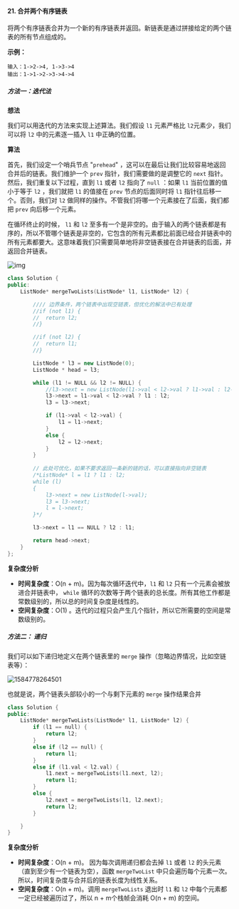 #### 21. 合并两个有序链表

将两个有序链表合并为一个新的有序链表并返回。新链表是通过拼接给定的两个链表的所有节点组成的。 

**示例：**

```
输入：1->2->4, 1->3->4
输出：1->1->2->3->4->4
```



##### 方法一：迭代法

**想法**

我们可以用迭代的方法来实现上述算法。我们假设 `l1` 元素严格比 `l2`元素少，我们可以将 `l2` 中的元素逐一插入 `l1` 中正确的位置。

**算法**

首先，我们设定一个哨兵节点 "`prehead`" ，这可以在最后让我们比较容易地返回合并后的链表。我们维护一个 `prev` 指针，我们需要做的是调整它的 `next` 指针。然后，我们重复以下过程，直到 `l1` 或者 `l2` 指向了 `null` ：如果 `l1` 当前位置的值小于等于 `l2` ，我们就把 `l1` 的值接在 `prev` 节点的后面同时将 `l1` 指针往后移一个。否则，我们对 `l2` 做同样的操作。不管我们将哪一个元素接在了后面，我们都把 `prev` 向后移一个元素。

在循环终止的时候， `l1` 和 `l2` 至多有一个是非空的。由于输入的两个链表都是有序的，所以不管哪个链表是非空的，它包含的所有元素都比前面已经合并链表中的所有元素都要大。这意味着我们只需要简单地将非空链表接在合并链表的后面，并返回合并链表。



![img](https://pic.leetcode-cn.com/f6a8a3f573188706887808ef769ce3dc496e1bc3ef9b737e24498bd740442bb4-image.png)

```C++
class Solution {
public:
	ListNode* mergeTwoLists(ListNode* l1, ListNode* l2) {

		//// 边界条件，两个链表中出现空链表，但优化的解法中已有处理
		//if (not l1) {
		//	return l2;
		//}

		//if (not l2) {
		//	return l1;
		//}

		ListNode * l3 = new ListNode(0);
		ListNode * head = l3; 

		while (l1 != NULL && l2 != NULL) {
			//l3->next = new ListNode(l1->val < l2->val ? l1->val : l2->val);  可优化
			l3->next = l1->val < l2->val ? l1 : l2;
			l3 = l3->next;

			if (l1->val < l2->val) {
				l1 = l1->next;
			}
			else {
				l2 = l2->next;
			}
		}
		
		// 此处可优化，如果不要求返回一条新的链的话，可以直接指向非空链表
		/*ListNode* l = l1 ? l1 : l2;
		while (l)
		{
			l3->next = new ListNode(l->val);
			l3 = l3->next;
			l = l->next;
		}*/

		l3->next = l1 == NULL ? l2 : l1;

		return head->next;
	}
};
```





**复杂度分析**

- **时间复杂度**：O(n + m)。因为每次循环迭代中，`l1` 和 `l2` 只有一个元素会被放进合并链表中， `while` 循环的次数等于两个链表的总长度。所有其他工作都是常数级别的，所以总的时间复杂度是线性的。
- **空间复杂度**：O(1) 。迭代的过程只会产生几个指针，所以它所需要的空间是常数级别的。



##### 方法二： 递归

我们可以如下递归地定义在两个链表里的 `merge` 操作（忽略边界情况，比如空链表等）：

 ![1584778264501](C:\Users\Administrator\AppData\Roaming\Typora\typora-user-images\1584778264501.png)



也就是说，两个链表头部较小的一个与剩下元素的 `merge` 操作结果合并

```C++
class Solution {
public:
	ListNode* mergeTwoLists(ListNode* l1, ListNode* l2) {
        if (l1 == null) {
            return l2;
        }
        else if (l2 == null) {
            return l1;
        }
        else if (l1.val < l2.val) {
            l1.next = mergeTwoLists(l1.next, l2);
            return l1;
        }
        else {
            l2.next = mergeTwoLists(l1, l2.next);
            return l2;
        }

    }
}
```



**复杂度分析**

- **时间复杂度**：O(n + m)。 因为每次调用递归都会去掉 `l1` 或者 `l2` 的头元素（直到至少有一个链表为空），函数 `mergeTwoList` 中只会遍历每个元素一次。所以，时间复杂度与合并后的链表长度为线性关系。
- **空间复杂度**：O(n + m)。调用 `mergeTwoLists` 退出时 `l1` 和 `l2` 中每个元素都一定已经被遍历过了，所以 n + m个栈帧会消耗 O(n + m) 的空间。